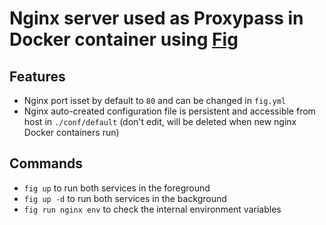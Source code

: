 Nginx server used as Proxypass in Docker container using [Fig](http://www.fig.sh)
=====================================================

## Features
 * Nginx port isset by default to `80` and can be changed in `fig.yml`
 * Nginx auto-created configuration file is persistent and accessible from host in `./conf/default` (don't edit, will be deleted when new nginx Docker containers run)

## Commands
 * `fig up` to run both services in the foreground
 * `fig up -d` to run both services in the background
 * `fig run nginx env` to check the internal environment variables